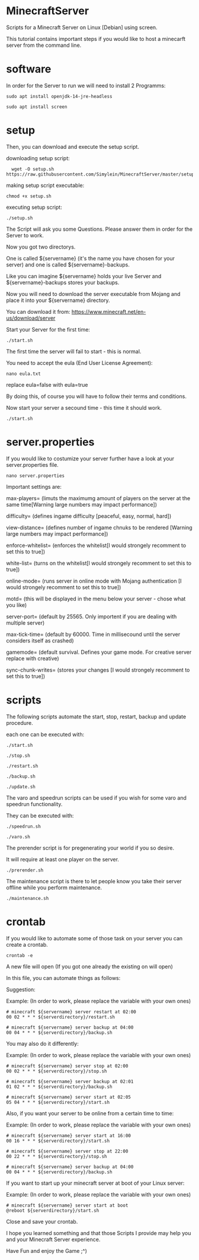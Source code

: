# MinecraftServer
Scripts for a Minecraft Server on Linux [Debian] using screen. 

This tutorial contains important steps if you would like to host a minecarft server from the command line. 

# software
In order for the Server to run we will need to install 2 Programms:
```
sudo apt install openjdk-14-jre-headless
```
```
sudo apt install screen
```
# setup
Then, you can download and execute the setup script.

downloading setup script:
```
  wget -O setup.sh https://raw.githubusercontent.com/Simylein/MinecraftServer/master/setup.sh
```

making setup script executable:
```
chmod +x setup.sh
```

executing setup script:
```
./setup.sh
```

The Script will ask you some Questions. Please answer them in order for the Server to work. 

Now you got two directorys. 

One is called ${servername} (it's the name you have chosen for your server) and one is called ${servername}-backups. 

Like you can imagine ${servername} holds your live Server and ${servername}-backups stores your backups. 

Now you will need to download the server executable from Mojang and place it into your ${servername} directory. 

You can download it from: https://www.minecraft.net/en-us/download/server

Start your Server for the first time:
```
./start.sh
```

The first time the server will fail to start - this is normal.

You need to accept the eula (End User License Agreement):
```
nano eula.txt
```
replace eula=false with eula=true

By doing this, of course you will have to follow their terms and conditions. 

Now start your server a secound time - this time it should work.
```
./start.sh
```

# server.properties

If you would like to costumize your server further have a look at your server.properties file. 
```
nano server.properties
```
Important settings are:

max-players=            (limuts the maximumg amount of players on the server at the same time[Warning large numbers may impact performance])

difficulty=             (defines ingame difficulty [peaceful, easy, normal, hard])

view-distance=          (defines number of ingame chnuks to be rendered [Warning large numbers may impact performance])

enforce-whitelist=      (enforces the whitelist[I would strongely recomment to set this to true])

white-list=             (turns on the whitelist[I would strongely recomment to set this to true])

online-mode=            (runs server in online mode with Mojang authentication [I would strongely recomment to set this to true])

motd=                   (this will be displayed in the menu below your server - chose what you like)

server-port=            (default by 25565. Only importent if you are dealing with multiple server)

max-tick-time=          (default by 60000. Time in millisecound until the server considers itself as crashed)

gamemode=               (default survival. Defines your game mode. For creative server replace with creative)

sync-chunk-writes=      (stores your changes [I would strongely recomment to set this to true])

# scripts

The following scripts automate the start, stop, restart, backup and update procedure. 

each one can be executed with:
```
./start.sh
```
```
./stop.sh
```
```
./restart.sh
```
```
./backup.sh
```
```
./update.sh
```

The varo and speedrun scripts can be used if you wish for some varo and speedrun functionality. 

They can be executed with:

```
./speedrun.sh
```
```
./varo.sh
```

The prerender script is for pregenerating your world if you so desire. 

It will require at least one player on the server. 
```
./prerender.sh
```

The maintenance script is there to let people know you take their server offline while you perform maintenance. 
```
./maintenance.sh
```

# crontab

If you would like to automate some of those task on your server you can create a crontab.
```
crontab -e
```
A new file will open (If you got one already the existing on will open)

In this file, you can automate things as follows:

Suggestion:

Example: (In order to work, please replace the variable with your own ones)
```
# minecraft ${servername} server restart at 02:00
00 02 * * * ${serverdirectory}/restart.sh

# minecraft ${servername} server backup at 04:00
00 04 * * * ${serverdirectory}/backup.sh
```
You may also do it differently:

Example: (In order to work, please replace the variable with your own ones)
```
# minecraft ${servername} server stop at 02:00
00 02 * * * ${serverdirectory}/stop.sh

# minecraft ${servername} server backup at 02:01
01 02 * * * ${serverdirectory}/backup.sh

# minecraft ${servername} server start at 02:05
05 04 * * * ${serverdirectory}/start.sh
```
Also, if you want your server to be online from a certain time to time:

Example: (In order to work, please replace the variable with your own ones)
```
# minecraft ${servername} server start at 16:00
00 16 * * * ${serverdirectory}/start.sh

# minecraft ${servername} server stop at 22:00
00 22 * * * ${serverdirectory}/stop.sh

# minecraft ${servername} server backup at 04:00
00 04 * * * ${serverdirectory}/backup.sh
```

If you want to start up your minecraft server at boot of your Linux server:

Example: (In order to work, please replace the variable with your own ones)
```
# minecraft ${servername} server start at boot
@reboot ${serverdirectory}/start.sh
```
Close and save your crontab. 

I hope you learned something and that those Scripts I provide may help you and your Minecraft Server experience. 

Have Fun and enjoy the Game ;^)
